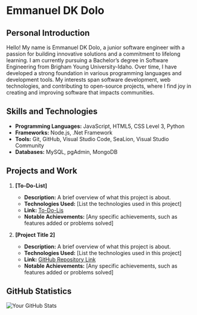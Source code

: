 # Emmanuel DK Dolo

## Personal Introduction
Hello! My name is Emmanuel DK Dolo, a junior software engineer with a passion for building innovative solutions and a commitment to lifelong learning. I am currently pursuing a Bachelor’s degree in Software Engineering from Brigham Young University-Idaho. Over time, I have developed a strong foundation in various programming languages and development tools. My interests span software development, web technologies, and contributing to open-source projects, where I find joy in creating and improving software that impacts communities.

## Skills and Technologies
- **Programming Languages:** JavaScript, HTML5, CSS Level 3, Python
- **Frameworks:** Node.js, .Net Framework
- **Tools:** Git, GitHub, Visual Studio Code, SeaLion, Visual Studio Community
- **Databases:** MySQL, pgAdmin, MongoDB

## Projects and Work
1. **[To-Do-List]**
   - **Description:** A brief overview of what this project is about.
   - **Technologies Used:** [List the technologies used in this project]
   - **Link:** [To-Do-Lis](https://github.com/Dolo1993/JavaScript-To-Do-List)
   - **Notable Achievements:** [Any specific achievements, such as features added or problems solved]

2. **[Project Title 2]**
   - **Description:** A brief overview of what this project is about.
   - **Technologies Used:** [List the technologies used in this project]
   - **Link:** [GitHub Repository Link](https://github.com/YourGitHubUsername/ProjectTitle2)
   - **Notable Achievements:** [Any specific achievements, such as features added or problems solved]

## GitHub Statistics
![Your GitHub Stats](https://github-readme-stats.vercel.app/api?username=YourGitHubUsername&show_icons=true&hide_title=true&count_private=true)

